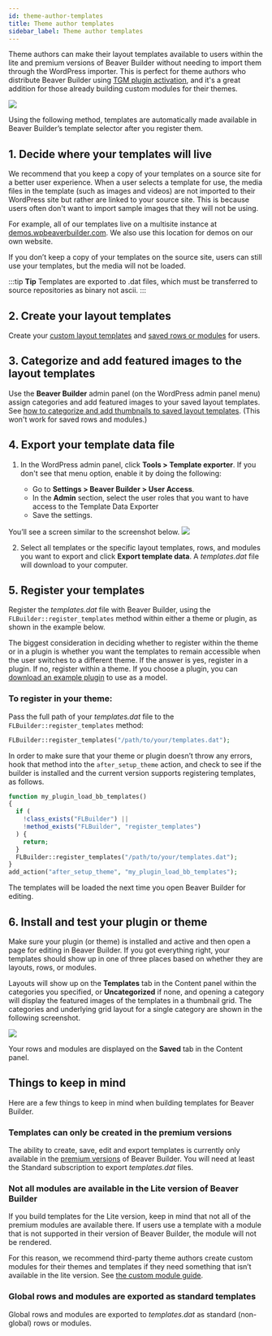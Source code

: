 ```yaml
---
id: theme-author-templates
title: Theme author templates
sidebar_label: Theme author templates
---
```


Theme authors can make their layout templates available to users within the
lite and premium versions of Beaver Builder without needing to import them
through the WordPress importer. This is perfect for theme authors who
distribute Beaver Builder using [TGM plugin activation](http://tgmpluginactivation.com/), and it's a great addition for
those already building custom modules for their themes.

![](/img/theme-author-templates-1.jpg)

Using the following method, templates are automatically made available in
Beaver Builder’s template selector after you register them.

## 1. Decide where your templates will live

We recommend that you keep a copy of your templates on a source site for a
better user experience. When a user selects a template for use, the media
files in the template (such as images and videos) are not imported to their
WordPress site but rather are linked to your source site. This is because
users often don't want to import sample images that they will not be using.

For example, all of our templates live on a multisite instance at
[demos.wpbeaverbuilder.com](https://demos.wpbeaverbuilder.com). We also use this location for demos on our own
website.

If you don’t keep a copy of your templates on the source site, users can still
use your templates, but the media will not be loaded.

:::tip **Tip**
Templates are exported to .dat files, which must be transferred to source repositories as binary not ascii.
:::

## 2. Create your layout templates

Create your [custom layout templates](layouts/templates/saved-templates.md) and [saved rows or modules](layouts/templates/saved-content.md) for users.

## 3. Categorize and add featured images to the layout templates

Use the **Beaver Builder** admin panel (on the WordPress admin panel menu)
assign categories and add featured images to your saved layout templates. See
[how to categorize and add thumbnails to saved layout templates](/beaver-builder/layouts/templates/categorize-and-add-thumbnails-to-saved-templates-list.md). (This won't work for saved rows and modules.)

## 4. Export your template data file

1. In the WordPress admin panel, click **Tools > Template exporter**.
   If you don't see that menu option, enable it by doing the following:

   - Go to **Settings > Beaver Builder > User Access**.
   - In the **Admin** section, select the user roles that you want to have access to the Template Data Exporter
   - Save the settings.

You’ll see a screen similar to the screenshot below.
![](/img/theme-author-templates-2.jpg)

2. Select all templates or the specific layout templates, rows, and modules you want to export and click **Export template data**. A _templates.dat_ file will download to your computer.

## 5. Register your templates

Register the _templates.dat_ file with Beaver Builder, using the
`FLBuilder::register_templates` method within either a theme or plugin, as
shown in the example below.

The biggest consideration in deciding whether to register within the theme or
in a plugin is whether you want the templates to remain accessible when the
user switches to a different theme. If the answer is yes, register in a
plugin. If no, register within a theme. If you choose a plugin, you can
[download an example plugin](https://www.wpbeaverbuilder.com/downloads/bb-custom-templates-example.zip) to use as a model.

### To register in your theme:

Pass the full path of your _templates.dat_ file to the `FLBuilder::register_templates` method:

```php
FLBuilder::register_templates("/path/to/your/templates.dat");
```

In order to make sure that your theme or plugin doesn’t throw any errors, hook
that method into the `after_setup_theme` action, and check to see if the
builder is installed and the current version supports registering templates,
as follows.

```php
function my_plugin_load_bb_templates()
{
  if (
    !class_exists("FLBuilder") ||
    !method_exists("FLBuilder", "register_templates")
  ) {
    return;
  }
  FLBuilder::register_templates("/path/to/your/templates.dat");
}
add_action("after_setup_theme", "my_plugin_load_bb_templates");
```

The templates will be loaded the next time you open Beaver Builder for
editing.

## 6. Install and test your plugin or theme

Make sure your plugin (or theme) is installed and active and then open a page
for editing in Beaver Builder. If you got everything right, your templates
should show up in one of three places based on whether they are layouts, rows,
or modules.

Layouts will show up on the **Templates** tab in the Content panel within the
categories you specified, or **Uncategorized** if none, and opening a category
will display the featured images of the templates in a thumbnail grid. The
categories and underlying grid layout for a single category are shown in the
following screenshot.

![](/img/theme-author-templates-3.jpg)

Your rows and modules are displayed on the **Saved** tab in the Content panel.

## Things to keep in mind

Here are a few things to keep in mind when building templates for Beaver
Builder.

### Templates can only be created in the premium versions

The ability to create, save, edit and export templates is currently only
available in the [premium versions](https://www.wpbeaverbuilder.com/pricing/)
of Beaver Builder. You will need at least the Standard subscription to export
_templates.dat_ files.

### Not all modules are available in the Lite version of Beaver Builder

If you build templates for the Lite version, keep in mind that not all of the
premium modules are available there. If users use a template with a module
that is not supported in their version of Beaver Builder, the module will not
be rendered.

For this reason, we recommend third-party theme authors create custom modules
for their themes and templates if they need something that isn’t available in
the lite version. See [the custom module guide](/beaver-builder/developer/custom-modules/index.md).

### Global rows and modules are exported as standard templates

Global rows and modules are exported to _templates.dat_ as standard (non-
global) rows or modules.
